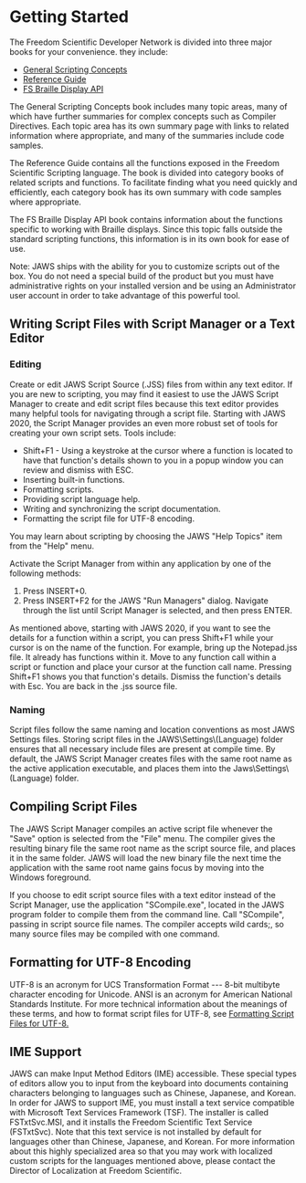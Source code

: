 # Getting Started

The Freedom Scientific Developer Network is divided into three major
books for your convenience. they include:

- [General Scripting Concepts](General_Scripting_Concepts.html)
- [Reference Guide](Reference_Guide.html)
- [FS Braille Display API](FS_Braille_Display_API.html)

The General Scripting Concepts book includes many topic areas, many of
which have further summaries for complex concepts such as Compiler
Directives. Each topic area has its own summary page with links to
related information where appropriate, and many of the summaries include
code samples.

The Reference Guide contains all the functions exposed in the Freedom
Scientific Scripting language. The book is divided into category books
of related scripts and functions. To facilitate finding what you need
quickly and efficiently, each category book has its own summary with
code samples where appropriate.

The FS Braille Display API book contains information about the functions
specific to working with Braille displays. Since this topic falls
outside the standard scripting functions, this information is in its own
book for ease of use.

Note: JAWS ships with the ability for you to customize scripts out of
the box. You do not need a special build of the product but you must
have administrative rights on your installed version and be using an
Administrator user account in order to take advantage of this powerful
tool.

## Writing Script Files with Script Manager or a Text Editor

### Editing

Create or edit JAWS Script Source (.JSS) files from within any text
editor. If you are new to scripting, you may find it easiest to use the
JAWS Script Manager to create and edit script files because this text
editor provides many helpful tools for navigating through a script file.
Starting with JAWS 2020, the Script Manager provides an even more robust
set of tools for creating your own script sets. Tools include:

- Shift+F1 - Using a keystroke at the cursor where a function is located
  to have that function\'s details shown to you in a popup window you
  can review and dismiss with ESC.
- Inserting built-in functions.
- Formatting scripts.
- Providing script language help.
- Writing and synchronizing the script documentation.
- Formatting the script file for UTF-8 encoding.

You may learn about scripting by choosing the JAWS \"Help Topics\" item
from the \"Help\" menu.

Activate the Script Manager from within any application by one of the
following methods:

1.  Press INSERT+0.
2.  Press INSERT+F2 for the JAWS \"Run Managers\" dialog. Navigate
    through the list until Script Manager is selected, and then press
    ENTER.

As mentioned above, starting with JAWS 2020, if you want to see the
details for a function within a script, you can press Shift+F1 while
your cursor is on the name of the function. For example, bring up the
Notepad.jss file. It already has functions within it. Move to any
function call within a script or function and place your cursor at the
function call name. Pressing Shift+F1 shows you that function\'s
details. Dismiss the function\'s details with Esc. You are back in the
.jss source file.

### Naming

Script files follow the same naming and location conventions as most
JAWS Settings files. Storing script files in the
JAWS\\Settings\\(Language) folder ensures that all necessary include
files are present at compile time. By default, the JAWS Script Manager
creates files with the same root name as the active application
executable, and places them into the Jaws\\Settings\\(Language) folder.

## Compiling Script Files

The JAWS Script Manager compiles an active script file whenever the
\"Save\" option is selected from the \"File\" menu. The compiler gives
the resulting binary file the same root name as the script source file,
and places it in the same folder. JAWS will load the new binary file the
next time the application with the same root name gains focus by moving
into the Windows foreground.

If you choose to edit script source files with a text editor instead of
the Script Manager, use the application \"SCompile.exe\", located in the
JAWS program folder to compile them from the command line. Call
\"SCompile\", passing in script source file names. The compiler accepts
wild cards;, so many source files may be compiled with one command.

## Formatting for UTF-8 Encoding

UTF-8 is an acronym for UCS Transformation Format --- 8-bit multibyte
character encoding for Unicode. ANSI is an acronym for American National
Standards Institute. For more technical information about the meanings
of these terms, and how to format script files for UTF-8, see
[Formatting Script Files for
UTF-8.](Formatting_Script_Files_For_UTF-8.html)

## IME Support

JAWS can make Input Method Editors (IME) accessible. These special types
of editors allow you to input from the keyboard into documents
containing characters belonging to languages such as Chinese, Japanese,
and Korean. In order for JAWS to support IME, you must install a text
service compatible with Microsoft Text Services Framework (TSF). The
installer is called FSTxtSvc.MSI, and it installs the Freedom Scientific
Text Service (FSTxtSvc). Note that this text service is not installed by
default for languages other than Chinese, Japanese, and Korean. For more
information about this highly specialized area so that you may work with
localized custom scripts for the languages mentioned above, please
contact the Director of Localization at Freedom Scientific.
